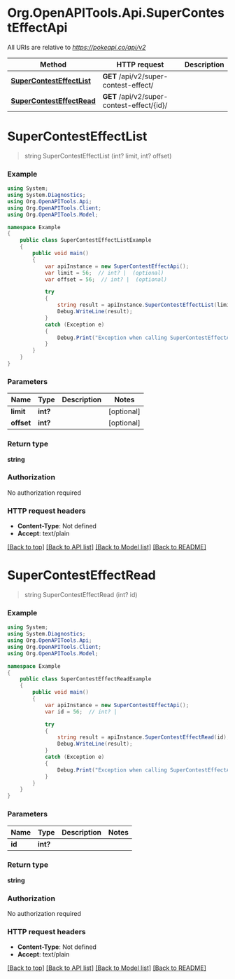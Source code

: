 # Org.OpenAPITools.Api.SuperContestEffectApi

All URIs are relative to *https://pokeapi.co/api/v2*

Method | HTTP request | Description
------------- | ------------- | -------------
[**SuperContestEffectList**](SuperContestEffectApi.md#supercontesteffectlist) | **GET** /api/v2/super-contest-effect/ | 
[**SuperContestEffectRead**](SuperContestEffectApi.md#supercontesteffectread) | **GET** /api/v2/super-contest-effect/{id}/ | 


<a name="supercontesteffectlist"></a>
# **SuperContestEffectList**
> string SuperContestEffectList (int? limit, int? offset)



### Example
```csharp
using System;
using System.Diagnostics;
using Org.OpenAPITools.Api;
using Org.OpenAPITools.Client;
using Org.OpenAPITools.Model;

namespace Example
{
    public class SuperContestEffectListExample
    {
        public void main()
        {
            var apiInstance = new SuperContestEffectApi();
            var limit = 56;  // int? |  (optional) 
            var offset = 56;  // int? |  (optional) 

            try
            {
                string result = apiInstance.SuperContestEffectList(limit, offset);
                Debug.WriteLine(result);
            }
            catch (Exception e)
            {
                Debug.Print("Exception when calling SuperContestEffectApi.SuperContestEffectList: " + e.Message );
            }
        }
    }
}
```

### Parameters

Name | Type | Description  | Notes
------------- | ------------- | ------------- | -------------
 **limit** | **int?**|  | [optional] 
 **offset** | **int?**|  | [optional] 

### Return type

**string**

### Authorization

No authorization required

### HTTP request headers

 - **Content-Type**: Not defined
 - **Accept**: text/plain

[[Back to top]](#) [[Back to API list]](../README.md#documentation-for-api-endpoints) [[Back to Model list]](../README.md#documentation-for-models) [[Back to README]](../README.md)

<a name="supercontesteffectread"></a>
# **SuperContestEffectRead**
> string SuperContestEffectRead (int? id)



### Example
```csharp
using System;
using System.Diagnostics;
using Org.OpenAPITools.Api;
using Org.OpenAPITools.Client;
using Org.OpenAPITools.Model;

namespace Example
{
    public class SuperContestEffectReadExample
    {
        public void main()
        {
            var apiInstance = new SuperContestEffectApi();
            var id = 56;  // int? | 

            try
            {
                string result = apiInstance.SuperContestEffectRead(id);
                Debug.WriteLine(result);
            }
            catch (Exception e)
            {
                Debug.Print("Exception when calling SuperContestEffectApi.SuperContestEffectRead: " + e.Message );
            }
        }
    }
}
```

### Parameters

Name | Type | Description  | Notes
------------- | ------------- | ------------- | -------------
 **id** | **int?**|  | 

### Return type

**string**

### Authorization

No authorization required

### HTTP request headers

 - **Content-Type**: Not defined
 - **Accept**: text/plain

[[Back to top]](#) [[Back to API list]](../README.md#documentation-for-api-endpoints) [[Back to Model list]](../README.md#documentation-for-models) [[Back to README]](../README.md)

